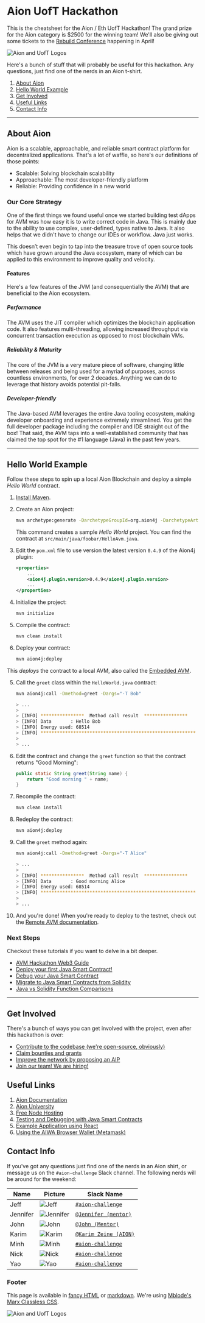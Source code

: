 # Aion UofT Hackathon

This is the cheatsheet for the Aion / Eth UofT Hackathon! The grand prize for the Aion category is $2500 for the winning team! We'll also be giving out some tickets to the [Rebuild Conference](https://rebuildconference.org/) happening in April!

![Aion and UofT Logos](images/aion-uoft.png)

Here's a bunch of stuff that will probably be useful for this hackathon. Any questions, just find one of the nerds in an Aion t-shirt.

1. [About Aion](#about-aion)
2. [Hello World Example](#hello-world-example)
3. [Get Involved](#get-involved)
4. [Useful Links](#useful-links)
5. [Contact Info](#contact-info)

---

## About Aion

Aion is a scalable, approachable, and reliable smart contract platform for decentralized applications. That's a lot of waffle, so here's our definitions of those points:

- Scalable: Solving blockchain scalability
- Approachable: The most developer-friendly platform
- Reliable: Providing confidence in a new world

### Our Core Strategy

One of the first things we found useful once we started building test dApps for AVM was how easy it is to write correct code in Java. This is mainly due to the ability to use complex, user-defined, types native to Java. It also helps that we didn't have to change our IDEs or workflow. Java just works.

This doesn’t even begin to tap into the treasure trove of open source tools which have grown around the Java ecosystem, many of which can be applied to this environment to improve quality and velocity.

#### Features

Here's a few features of the JVM (and consequentially the AVM) that are beneficial to the Aion ecosystem. 

##### Performance

The AVM uses the JIT compiler which optimizes the blockchain application code. It also features multi-threading, allowing increased throughput via concurrent transaction execution as opposed to most blockchain VMs.

##### Reliability & Maturity

The core of the JVM is a very mature piece of software, changing little between releases and being used for a myriad of purposes, across countless environments, for over 2 decades. Anything we can do to leverage that history avoids potential pit-falls.

##### Developer-friendly

The Java-based AVM leverages the entire Java tooling ecosystem, making developer onboarding and experience extremely streamlined. You get the full developer package including the compiler and IDE straight out of the box! That said, the AVM taps into a well-established community that has claimed the top spot for the #1 language (Java) in the past few years.

---

## Hello World Example

Follow these steps to spin up a local Aion Blockchain and deploy a simple _Hello World_ contract.

1. [Install Maven](https://docs.aion.network/docs/maven-and-aion4j-installation).
2. Create an Aion project:

    ```bash
    mvn archetype:generate -DarchetypeGroupId=org.aion4j -DarchetypeArtifactId=avm-archetype -DarchetypeVersion=0.6
    ```

    This command creates a sample _Hello World_ project. You can find the contract at `src/main/java/foobar/HelloAvm.java`.

3. Edit the `pom.xml` file to use version the latest version `0.4.9` of the Aion4j plugin:

    ```xml
    <properties>
        ...
        <aion4j.plugin.version>0.4.9</aion4j.plugin.version>
        ...
    </properties>
    ```

4. Initialize the project:

    ```bash
    mvn initialize
    ```

5. Compile the contract:

    ```bash
    mvn clean install
    ```

6. Deploy your contract:

    ```bash
    mvn aion4j:deploy
    ```

This _deploys_ the contract to a local AVM, also called the [Embedded AVM](https://docs.aion.network/docs/maven-and-aion4j-embedded-avm).

5. Call the `greet` class within the `HelloWorld.java` contract:

    ```bash
    mvn aion4j:call -Dmethod=greet -Dargs="-T Bob"

    > ...
    >
    > [INFO] ****************  Method call result  ****************
    > [INFO] Data       : Hello Bob
    > [INFO] Energy used: 68514
    > [INFO] *********************************************************
    >
    > ...

    ```

6. Edit the contract and change the `greet` function so that the contract returns "Good Morning":

    ```java
    public static String greet(String name) {
        return "Good morning " + name;
    }
    ```

7. Recompile the contract:

    ```bash
    mvn clean install
    ```

8. Redeploy the contract:

    ```bash
    mvn aion4j:deploy
    ```

9. Call the `greet` method again:

    ```bash
    mvn aion4j:call -Dmethod=greet -Dargs="-T Alice"

    > ...
    >
    > [INFO] ****************  Method call result  ****************
    > [INFO] Data       : Good morning Alice
    > [INFO] Energy used: 68514
    > [INFO] *********************************************************
    >
    > ...

    ```

10. And you're done! When you're ready to deploy to the testnet, check out the [Remote AVM documentation](https://learn.aion.network/docs/aion-deploy-java-smart-contract-maven).

### Next Steps

Checkout these tutorials if you want to delve in a bit deeper.

- [AVM Hackathon Web3 Guide](https://learn.aion.network/docs/avm-hackathon-web3-guide)
- [Deploy your first Java Smart Contract!](https://learn.aion.network/docs/aion-deploy-java-smart-contract-maven)
- [Debug your Java Smart Contract](https://learn.aion.network/docs/debug-your-java-smart-contract)
- [Migrate to Java Smart Contracts from Solidity](https://learn.aion.network/docs/migrate-solidity-to-java-smart-contract)
- [Java vs Solidity Function Comparisons](https://learn.aion.network/docs/java-vs-solidity-function-comparisons)

---

## Get Involved

There's a bunch of ways you can get involved with the project, even after this hackathon is over:

- [Contribute to the codebase (we're open-source, obviously)](https://github.com/aionnetwork)
- [Claim bounties and grants](https://aion.network/bounty)
- [Improve the network by proposing an AIP](https://github.com/aionnetwork/AIP)
- [Join our team! We are hiring!](https://aion.network/careers/)

## Useful Links

1. [Aion Documentation](https://docs.aion.network)
2. [Aion University](https://learn.aion.network)
3. [Free Node Hosting](https://nodesmith.io/)
4. [Testing and Debugging with Java Smart Contracts](https://blog.aion.network/debugging-avm-contracts-4a3256e86221)
5. [Example Application using React](https://github.com/aion-jiaying/HelloAVM)
6. [Using the AIWA Browser Wallet (Metamask)](https://learn.aion.network/docs/aiwa)

## Contact Info

If you've got any questions just find one of the nerds in an Aion shirt, or message us on the `#aion-challenge` Slack channel. The following nerds will be around for the weekend:

| Name | Picture | Slack Name |
| ---- | ------- | ---------- |
| Jeff | ![Jeff](images/jeff.jpg) | [`#aion-challenge`](https://ethuoft2019.slack.com/messages/CGQ7KC8TX/) |
| Jennifer | ![Jennifer](images/jennifer.jpg) | [`@Jennifer (mentor)`](https://ethuoft2019.slack.com/messages/@UGPEZPJ92) |
| John | ![John](images/john.jpg) | [`@John (Mentor)`](https://ethuoft2019.slack.com/messages/@UGR4S92CW) |
| Karim | ![Karim](images/karim.jpg) | [`@Karim Zeine (AION)`](https://ethuoft2019.slack.com/messages/@UGR0AJFLN) |
| Minh | ![Minh](images/minh.jpg) | [`#aion-challenge`](https://ethuoft2019.slack.com/messages/CGQ7KC8TX/) |
| Nick | ![Nick](images/nick.jpg) | [`#aion-challenge`](https://ethuoft2019.slack.com/messages/CGQ7KC8TX/) |
| Yao | ![Yao](images/yao.jpg) | [`#aion-challenge`](https://ethuoft2019.slack.com/messages/CGQ7KC8TX/) |

### Footer

This page is available in [fancy HTML](https://aionuoft.ca/index.html) or [markdown](https://aionuoft.ca/cheatsheet.md). We're using [Mblode's Marx Classless CSS](https://github.com/mblode/marx).

![Aion and UofT Logos](images/aion-uoft.png)

